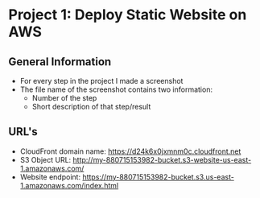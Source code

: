 # Project 1: Deploy Static Website on AWS

## General Information

* For every step in the project I made a screenshot
* The file name of the screenshot contains two information:
   * Number of the step
   * Short description of that step/result

## URL's
* CloudFront domain name: https://d24k6x0jxmnm0c.cloudfront.net
* S3 Object URL: http://my-880715153982-bucket.s3-website-us-east-1.amazonaws.com/
* Website endpoint: https://my-880715153982-bucket.s3.us-east-1.amazonaws.com/index.html
